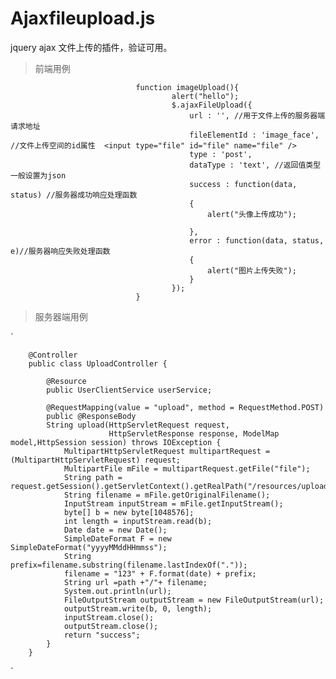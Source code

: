 # Ajaxfileupload.js
jquery ajax 文件上传的插件，验证可用。

> 前端用例



                                function imageUpload(){
                                        alert("hello");
                                        $.ajaxFileUpload({
                                            url : '', //用于文件上传的服务器端请求地址
                                            fileElementId : 'image_face', //文件上传空间的id属性  <input type="file" id="file" name="file" />
                                            type : 'post',
                                            dataType : 'text', //返回值类型 一般设置为json
                                            success : function(data, status) //服务器成功响应处理函数
                                            {
                                                alert("头像上传成功");

                                            },
                                            error : function(data, status, e)//服务器响应失败处理函数
                                            {
                                                alert("图片上传失败");
                                            }
                                        });
                                }
    

> 服务器端用例


`

        @Controller
        public class UploadController {

            @Resource
            public UserClientService userService;

            @RequestMapping(value = "upload", method = RequestMethod.POST)
            public @ResponseBody
            String upload(HttpServletRequest request,
                          HttpServletResponse response, ModelMap model,HttpSession session) throws IOException {
                MultipartHttpServletRequest multipartRequest = (MultipartHttpServletRequest) request;
                MultipartFile mFile = multipartRequest.getFile("file");
                String path = request.getSession().getServletContext().getRealPath("/resources/upload");
                String filename = mFile.getOriginalFilename();
                InputStream inputStream = mFile.getInputStream();
                byte[] b = new byte[1048576];
                int length = inputStream.read(b);
                Date date = new Date();
                SimpleDateFormat F = new SimpleDateFormat("yyyyMMddHHmmss");
                String prefix=filename.substring(filename.lastIndexOf("."));
                filename = "123" + F.format(date) + prefix;
                String url =path +"/"+ filename;
                System.out.println(url);
                FileOutputStream outputStream = new FileOutputStream(url);
                outputStream.write(b, 0, length);
                inputStream.close();
                outputStream.close();
                return "success";
            }
        }

`

